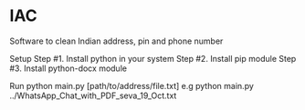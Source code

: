 # IAC
Software to clean Indian address, pin and phone number

Setup
Step #1. Install python in your system
Step #2. Install pip module
Step #3. Install python-docx module

Run
python main.py [path/to/address/file.txt]
e.g python main.py ../WhatsApp_Chat_with_PDF_seva_19_Oct.txt

